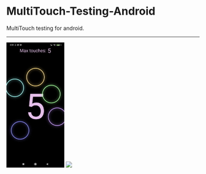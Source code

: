 # MultiTouch-Testing-Android
MultiTouch testing for android.
___
<img src="https://github.com/Sh1p1lov/Resources/blob/master/MultiTouch-Testing-Android/screenshots/Screenshot_2023-03-17-02-52-19-404_com.sh1p1lov.multitouch_testing_android.jpg?raw=true"
width="30%">
<img src="https://github.com/Sh1p1lov/Resources/blob/master/MultiTouch-Testing-Android/gif/Screenrecorder-2023-03-17-02-46-32-320.gif?raw=true"
width="30%">
